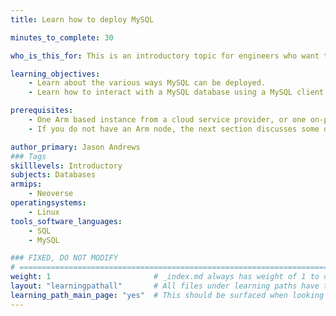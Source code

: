```yaml
---
title: Learn how to deploy MySQL

minutes_to_complete: 30

who_is_this_for: This is an introductory topic for engineers who want to deploy MySQL on Arm.

learning_objectives: 
    - Learn about the various ways MySQL can be deployed.
    - Learn how to interact with a MySQL database using a MySQL client CLI tool.

prerequisites:
    - One Arm based instance from a cloud service provider, or one on-premises Arm server.
    - If you do not have an Arm node, the next section discusses some options.

author_primary: Jason Andrews
### Tags
skilllevels: Introductory
subjects: Databases
armips:
    - Neoverse
operatingsystems:
    - Linux
tools_software_languages:
    - SQL
    - MySQL

### FIXED, DO NOT MODIFY
# ================================================================================
weight: 1                       # _index.md always has weight of 1 to order correctly
layout: "learningpathall"       # All files under learning paths have this same wrapper
learning_path_main_page: "yes"  # This should be surfaced when looking for related content. Only set for _index.md of learning path content.
---
```


